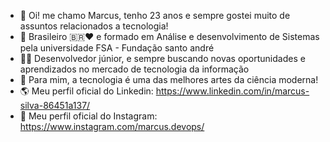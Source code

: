 - 👋 Oi! me chamo Marcus, tenho 23 anos e sempre gostei muito de assuntos relacionados a tecnologia!
- 👀 Brasileiro 🇧🇷❤️‍ e formado em Análise e desenvolvimento de Sistemas pela universidade FSA - Fundação santo andré
- 👨‍🎓 Desenvolvedor júnior, e sempre buscando novas oportunidades e aprendizados no mercado de tecnologia da informação
- 💬 Para mim, a tecnologia é uma das melhores artes da ciência moderna!
- 🌎 Meu perfil oficial do Linkedin: https://www.linkedin.com/in/marcus-silva-86451a137/
- 📰 Meu perfil oficial do Instagram: https://www.instagram.com/marcus.devops/

<!---
marcusbsilva/marcusbsilva is a ✨ special ✨ repository because its `README.md` (this file) appears on your GitHub profile.
You can click the Preview link to take a look at your changes.
--->
